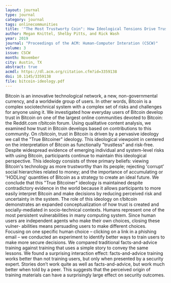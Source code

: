 ```yaml
---
layout: journal
type: journal
category: journal
tags: onlinecommunities
title: '"The Most Trustworty Coin": How Ideological Tensions Drive Trust in Bitcoin'
author: Megan Knittel, Shelby Pitts, and Rick Wash 
year: 2019
journal: "Proceedings of the ACM: Human-Computer Interation (CSCW)"
volume: 3
issue: CSCW
month: November
city: Austin, TX
abstract: true
acmdl: https://dl.acm.org/citation.cfm?id=3359138
doi: 10.1145/3359138
file: bitcoin-ideology.pdf
---
```


<!-- 
file: ""
acmdl: 
doi: 
osf: 
 -->


Bitcoin is an innovative technological network, a new, non-governmental currency, and a worldwide group of users. In
other words, Bitcoin is a complex sociotechnical system with a complex set of risks and challenges for anyone using it.
We investigated how everyday users of Bitcoin develop trust in Bitcoin on one of the largest online communities devoted
to Bitcoin: the Reddit.com r/bitcoin forum. Using qualitative content analysis, we examined how trust in Bitcoin
develops based on contributions to this community. On r/bitcoin, trust in Bitcoin is driven by a pervasive ideology we
call the "True Bitcoiner" ideology. This ideological viewpoint in centered on the interpretation of Bitcoin as
functionally "trustless" and risk-free. Despite widespread evidence of emerging individual and system-level risks with
using Bitcoin, participants continue to maintain this ideological perspective. This ideology consists of three primary
beliefs: viewing Bitcoin's technology as more trustworthy than its people; rejecting 'corrupt' social hierarchies
related to money; and the importance of accumulating or 'HODLing' quantities of Bitcoin as a strategy to create an ideal
future. We conclude that this "True Bitcoiner" ideology is maintained despite contradictory evidence in the world
because it allows participants to more easily interpret Bitcoin and make decisions by reducing perceived risk and
uncertainty in the system. The role of this ideology on r/bitcoin demonstrates an expanded conceptualization of how
trust is created and socially-mediated in socio-technical contexts.
Humans represent one of the most persistent vulnerabilities in many computing system. Since human users are independent agents who make their own choices, closing these vulner- abilities means persuading users to make different choices. Focusing on one specific human choice – clicking on a link in a phishing email – we conducted an experiment to identify better ways to train users to make more secure decisions. We compared traditional facts-and-advice training against training that uses a simple story to convey the same lessons. We found a surprising interaction effect: facts-and-advice training works better than not training users, but only when presented by a security expert. Stories don’t work quite as well as facts-and-advice, but work much better when told by a peer. This suggests that the perceived origin of training materials can have a surprisingly large effect on security outcomes.
